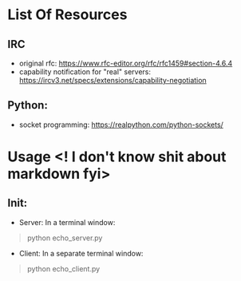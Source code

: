 # List Of Resources

## IRC
- original rfc: https://www.rfc-editor.org/rfc/rfc1459#section-4.6.4
- capability notification for "real" servers: https://ircv3.net/specs/extensions/capability-negotiation


## Python:
- socket programming: https://realpython.com/python-sockets/

# Usage <! I don't know shit about markdown fyi>

## Init: 
- Server: In a terminal window:
> python echo_server.py

- Client: In a separate terminal window:
> python echo_client.py

